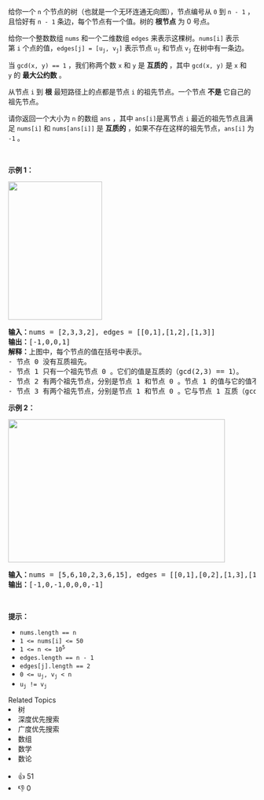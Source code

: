 <p>给你一个 <code>n</code>&nbsp;个节点的树（也就是一个无环连通无向图），节点编号从 <code>0</code>&nbsp;到 <code>n - 1</code>&nbsp;，且恰好有 <code>n - 1</code>&nbsp;条边，每个节点有一个值。树的 <strong>根节点</strong>&nbsp;为 0 号点。</p>

<p>给你一个整数数组&nbsp;<code>nums</code>&nbsp;和一个二维数组&nbsp;<code>edges</code>&nbsp;来表示这棵树。<code>nums[i]</code>&nbsp;表示第&nbsp;<code>i</code>&nbsp;个点的值，<code>edges[j] = [u<sub>j</sub>, v<sub>j</sub>]</code>&nbsp;表示节点&nbsp;<code>u<sub>j</sub></code>&nbsp;和节点&nbsp;<code>v<sub>j</sub></code>&nbsp;在树中有一条边。</p>

<p>当&nbsp;<code>gcd(x, y) == 1</code>&nbsp;，我们称两个数&nbsp;<code>x</code> 和&nbsp;<code>y</code>&nbsp;是 <strong>互质的</strong>&nbsp;，其中&nbsp;<code>gcd(x, y)</code>&nbsp;是 <code>x</code>&nbsp;和 <code>y</code>&nbsp;的 <strong>最大公约数</strong>&nbsp;。</p>

<p>从节点&nbsp;<code>i</code>&nbsp;到 <strong>根</strong>&nbsp;最短路径上的点都是节点 <code>i</code>&nbsp;的祖先节点。一个节点 <strong>不是</strong> 它自己的祖先节点。</p>

<p>请你返回一个大小为 <code>n</code>&nbsp;的数组 <code>ans</code>&nbsp;，其中<em>&nbsp;</em><code>ans[i]</code>是离节点&nbsp;<code>i</code>&nbsp;最近的祖先节点且满足<em>&nbsp;</em><code>nums[i]</code> 和<em>&nbsp;</em><code>nums[ans[i]]</code>&nbsp;是 <strong>互质的</strong>&nbsp;，如果不存在这样的祖先节点，<code>ans[i]</code>&nbsp;为 <code>-1</code>&nbsp;。</p>

<p>&nbsp;</p>

<p><strong>示例 1：</strong></p>

<p><strong><img alt="" src="https://assets.leetcode-cn.com/aliyun-lc-upload/uploads/2021/02/20/untitled-diagram.png" style="width: 191px; height: 281px;" /></strong></p>

<pre>
<b>输入：</b>nums = [2,3,3,2], edges = [[0,1],[1,2],[1,3]]
<b>输出：</b>[-1,0,0,1]
<b>解释：</b>上图中，每个节点的值在括号中表示。
- 节点 0 没有互质祖先。
- 节点 1 只有一个祖先节点 0 。它们的值是互质的（gcd(2,3) == 1）。
- 节点 2 有两个祖先节点，分别是节点 1 和节点 0 。节点 1 的值与它的值不是互质的（gcd(3,3) == 3）但节点 0 的值是互质的(gcd(2,3) == 1)，所以节点 0 是最近的符合要求的祖先节点。
- 节点 3 有两个祖先节点，分别是节点 1 和节点 0 。它与节点 1 互质（gcd(3,2) == 1），所以节点 1 是离它最近的符合要求的祖先节点。
</pre>

<p><strong>示例 2：</strong></p>

<p><img alt="" src="https://assets.leetcode-cn.com/aliyun-lc-upload/uploads/2021/02/20/untitled-diagram1.png" style="width: 441px; height: 291px;" /></p>

<pre>
<strong>输入：</strong>nums = [5,6,10,2,3,6,15], edges = [[0,1],[0,2],[1,3],[1,4],[2,5],[2,6]]
<b>输出：</b>[-1,0,-1,0,0,0,-1]
</pre>

<p>&nbsp;</p>

<p><strong>提示：</strong></p>

<ul> 
 <li><code>nums.length == n</code></li> 
 <li><code>1 &lt;= nums[i] &lt;= 50</code></li> 
 <li><code>1 &lt;= n &lt;= 10<sup>5</sup></code></li> 
 <li><code>edges.length == n - 1</code></li> 
 <li><code>edges[j].length == 2</code></li> 
 <li><code>0 &lt;= u<sub>j</sub>, v<sub>j</sub> &lt; n</code></li> 
 <li><code>u<sub>j</sub> != v<sub>j</sub></code></li> 
</ul>

<div><div>Related Topics</div><div><li>树</li><li>深度优先搜索</li><li>广度优先搜索</li><li>数组</li><li>数学</li><li>数论</li></div></div><br><div><li>👍 51</li><li>👎 0</li></div>